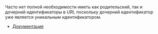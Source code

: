 Часто нет полной необходимости иметь как родительский, 
так и дочерний идентификаторы в URI, поскольку дочерний идентификатор уже является уникальным идентификатором.

[//]: # "materials"

- [Документация](https://laravel.com/docs/10.x/controllers#shallow-nesting)

[//]: # "/materials"
